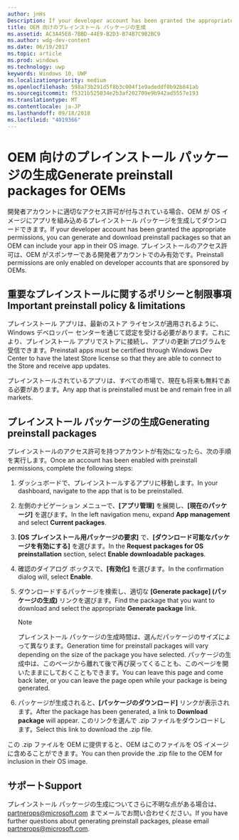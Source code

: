 ```yaml
---
author: jnHs
Description: If your developer account has been granted the appropriate permissions, you can generate and download preinstall packages so that an OEM can include your app in their OS image.
title: OEM 向けのプレインストール パッケージの生成
ms.assetid: AC3A45E8-7BBD-44E9-B2D3-B74B7C9B2BC9
ms.author: wdg-dev-content
ms.date: 06/19/2017
ms.topic: article
ms.prod: windows
ms.technology: uwp
keywords: Windows 10, UWP
ms.localizationpriority: medium
ms.openlocfilehash: 598a73b291d5f8b3c004f1e9adeddf0b92b841ab
ms.sourcegitcommit: f5321b525034e2b3af202709e9b942ad5557e193
ms.translationtype: MT
ms.contentlocale: ja-JP
ms.lasthandoff: 09/18/2018
ms.locfileid: "4019366"
---
```

# <a name="generate-preinstall-packages-for-oems"></a><span data-ttu-id="5f9e4-103">OEM 向けのプレインストール パッケージの生成</span><span class="sxs-lookup"><span data-stu-id="5f9e4-103">Generate preinstall packages for OEMs</span></span>

<span data-ttu-id="5f9e4-104">開発者アカウントに適切なアクセス許可が付与されている場合、OEM が OS イメージにアプリを組み込めるプレインストール パッケージを生成してダウンロードできます。</span><span class="sxs-lookup"><span data-stu-id="5f9e4-104">If your developer account has been granted the appropriate permissions, you can generate and download preinstall packages so that an OEM can include your app in their OS image.</span></span> <span data-ttu-id="5f9e4-105">プレインストールのアクセス許可は、OEM がスポンサーである開発者アカウントでのみ有効です。</span><span class="sxs-lookup"><span data-stu-id="5f9e4-105">Preinstall permissions are only enabled on developer accounts that are sponsored by OEMs.</span></span>


## <a name="important-preinstall-policy--limitations"></a><span data-ttu-id="5f9e4-106">重要なプレインストールに関するポリシーと制限事項</span><span class="sxs-lookup"><span data-stu-id="5f9e4-106">Important preinstall policy & limitations</span></span>

<span data-ttu-id="5f9e4-107">プレインストール アプリは、最新のストア ライセンスが適用されるように、Windows デベロッパー センターを通じて認定を受ける必要があります。これにより、プレインストール アプリでストアに接続し、アプリの更新プログラムを受信できます。</span><span class="sxs-lookup"><span data-stu-id="5f9e4-107">Preinstall apps must be certified through Windows Dev Center to have the latest Store license so that they are able to connect to the Store and receive app updates.</span></span>

<span data-ttu-id="5f9e4-108">プレインストールされているアプリは、すべての市場で、現在も将来も無料である必要があります。</span><span class="sxs-lookup"><span data-stu-id="5f9e4-108">Any app that is preinstalled must be and remain free in all markets.</span></span>


## <a name="generating-preinstall-packages"></a><span data-ttu-id="5f9e4-109">プレインストール パッケージの生成</span><span class="sxs-lookup"><span data-stu-id="5f9e4-109">Generating preinstall packages</span></span>

<span data-ttu-id="5f9e4-110">プレインストールのアクセス許可を持つアカウントが有効になったら、次の手順を実行します。</span><span class="sxs-lookup"><span data-stu-id="5f9e4-110">Once an account has been enabled with preinstall permissions, complete the following steps:</span></span>

1.  <span data-ttu-id="5f9e4-111">ダッシュボードで、プレインストールするアプリに移動します。</span><span class="sxs-lookup"><span data-stu-id="5f9e4-111">In your dashboard, navigate to the app that is to be preinstalled.</span></span>
2.  <span data-ttu-id="5f9e4-112">左側のナビゲーション メニューで、**[アプリ管理]** を展開し、**[現在のパッケージ]** を選びます。</span><span class="sxs-lookup"><span data-stu-id="5f9e4-112">In the left navigation menu, expand **App management** and select **Current packages**.</span></span>
3.  <span data-ttu-id="5f9e4-113">**[OS プレインストール用パッケージの要求]** で、**[ダウンロード可能なパッケージを有効にする]** を選びます。</span><span class="sxs-lookup"><span data-stu-id="5f9e4-113">In the **Request packages for OS preinstallation** section, select **Enable downloadable packages**.</span></span>
4.  <span data-ttu-id="5f9e4-114">確認のダイアログ ボックスで、**[有効化]** を選びます。</span><span class="sxs-lookup"><span data-stu-id="5f9e4-114">In the confirmation dialog will, select **Enable**.</span></span>
5.  <span data-ttu-id="5f9e4-115">ダウンロードするパッケージを検索し、適切な **[Generate package] (パッケージの生成)** リンクを選びます。</span><span class="sxs-lookup"><span data-stu-id="5f9e4-115">Find the package that you want to download and select the appropriate **Generate package** link.</span></span>

    > [!NOTE]
    > <span data-ttu-id="5f9e4-116">プレインストール パッケージの生成時間は、選んだパッケージのサイズによって異なります。</span><span class="sxs-lookup"><span data-stu-id="5f9e4-116">Generation time for preinstall packages will vary depending on the size of the package you have selected.</span></span> <span data-ttu-id="5f9e4-117">パッケージの生成中は、このページから離れて後で再び戻ってくることも、このページを開いたままにしておくこともできます。</span><span class="sxs-lookup"><span data-stu-id="5f9e4-117">You can leave this page and come back later, or you can leave the page open while your package is being generated.</span></span>

6.  <span data-ttu-id="5f9e4-118">パッケージが生成されると、**[パッケージのダウンロード]** リンクが表示されます。</span><span class="sxs-lookup"><span data-stu-id="5f9e4-118">After the package has been generated, a link to **Download package** will appear.</span></span> <span data-ttu-id="5f9e4-119">このリンクを選んで .zip ファイルをダウンロードします。</span><span class="sxs-lookup"><span data-stu-id="5f9e4-119">Select this link to download the .zip file.</span></span>

<span data-ttu-id="5f9e4-120">この .zip ファイルを OEM に提供すると、OEM はこのファイルを OS イメージに含めることができます。</span><span class="sxs-lookup"><span data-stu-id="5f9e4-120">You can then provide the .zip file to the OEM for inclusion in their OS image.</span></span>


## <a name="support"></a><span data-ttu-id="5f9e4-121">サポート</span><span class="sxs-lookup"><span data-stu-id="5f9e4-121">Support</span></span>

<span data-ttu-id="5f9e4-122">プレインストール パッケージの生成についてさらに不明な点がある場合は、<partnerops@microsoft.com> までメールでお問い合わせください。</span><span class="sxs-lookup"><span data-stu-id="5f9e4-122">If you have further questions about generating preinstall packages, please email <partnerops@microsoft.com>.</span></span>

 

 




